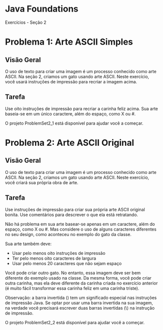 # Java Foundations
Exercícios - Seção 2

# Problema 1: Arte ASCII Simples
## Visão Geral

O uso de texto para criar uma imagem é um processo conhecido como arte ASCII. Na seção 2, criamos um gato usando arte ASCII. Neste exercício, você usará instruções de impressão para recriar a imagem acima.

## Tarefa

Use oito instruções de impressão para recriar a carinha feliz acima.  Sua arte baseia-se em um único caractere, além do espaço, como X ou #. 

O projeto ProblemSet2_1 está disponível para ajudar você a começar.

# Problema 2: Arte ASCII Original
## Visão Geral

O uso de texto para criar uma imagem é um processo conhecido como arte ASCII. Na seção 2, criamos um gato usando arte ASCII. Neste exercício, você criará sua própria obra de arte. 

## Tarefa

Use instruções de impressão para criar sua própria arte ASCII original bonita. Use comentários para descrever o que ela está retratando.

Não há problema em sua arte basear-se apenas em um caractere, além do espaço, como X ou #. 
Mas considere o uso de alguns caracteres diferentes no seu design, como aconteceu no exemplo do 
gato da classe.

Sua arte também deve:
-	Usar pelo menos oito instruções de impressão
-	Ter pelo menos oito caracteres de largura
-	Usar pelo menos 20 caracteres que não sejam espaço

Você pode criar outro gato.  No entanto, essa imagem deve ser bem diferente do exemplo usado na classe. Da mesma forma, você pode criar outra carinha, mas ela deve diferente da carinha criada no exercício anterior (é muito fácil transformar essa carinha feliz em uma carinha triste).

Observação: a barra invertida (\) tem um significado especial nas instruções de impressão Java. Se optar por usar uma barra invertida na sua imagem, na verdade você precisará escrever duas barras invertidas (\\) na instrução de impressão.

O projeto ProblemSet2_2 está disponível para ajudar você a começar.

